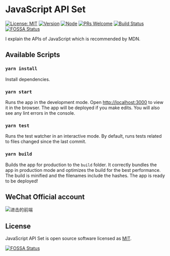 # JavaScript API Set

[![License: MIT](https://img.shields.io/badge/License-MIT-green.svg)](https://opensource.org/licenses/MIT)
[![Version](https://img.shields.io/badge/version-1.0.0-blue.svg)](https://github.com/YanceyOfficial/javascript-apis)
[![Node](https://img.shields.io/badge/node-%3E%3D12.16.2-green.svg)](https://github.com/YanceyOfficial/javascript-apis)
[![PRs Welcome](https://img.shields.io/badge/PRs-welcome-green.svg)](https://github.com/YanceyOfficial/Javascript-apis/pulls)
[![Build Status](https://travis-ci.org/YanceyOfficial/javascript-apis.svg?branch=master)](https://travis-ci.org/YanceyOfficial/javascript-apis)
[![FOSSA Status](https://app.fossa.io/api/projects/git%2Bgithub.com%2FYanceyOfficial%2Fjavascript-apis.svg?type=shield)](https://app.fossa.io/projects/git%2Bgithub.com%2FYanceyOfficial%2Fjavascript-apis?ref=badge_shield)

I explain the APIs of JavaScript which is recommended by MDN.

## Available Scripts

### `yarn install`

Install dependencies.

### `yarn start`

Runs the app in the development mode. Open [http://localhost:3000](http://localhost:3000) to view it in the browser. The app will be deployed if you make edits. You will also see any lint errors in the console.

### `yarn test`

Runs the test watcher in an interactive mode. By default, runs tests related to files changed since the last commit.

### `yarn build`

Builds the app for production to the `build` folder. It correctly bundles the app in production mode and optimizes the build for the best performance. The build is minified and the filenames include the hashes. The app is ready to be deployed!

## WeChat Official account

![进击的前端](https://camo.githubusercontent.com/fcaf0826a063e724d7038ae5dd7bb8ad57d71f32/68747470733a2f2f757365722d676f6c642d63646e2e786974752e696f2f323031392f342f32312f313661336538393634643433343836633f773d33343426683d33343426663d6a70656726733d38313735)

## License

JavaScript API Set is open source software licensed as [MIT](https://opensource.org/licenses/MIT).

[![FOSSA Status](https://app.fossa.io/api/projects/git%2Bgithub.com%2FYanceyOfficial%2Fjavascript-apis.svg?type=large)](https://app.fossa.io/projects/git%2Bgithub.com%2FYanceyOfficial%2Fjavascript-apis?ref=badge_large)
